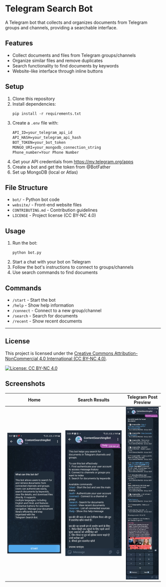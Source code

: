 # Telegram Search Bot

A Telegram bot that collects and organizes documents from Telegram groups and channels, providing a searchable interface.

## Features

- Collect documents and files from Telegram groups/channels
- Organize similar files and remove duplicates
- Search functionality to find documents by keywords
- Website-like interface through inline buttons

## Setup

1. Clone this repository
2. Install dependencies:
   ```
   pip install -r requirements.txt
   ```
3. Create a `.env` file with:
   ```
   API_ID=your_telegram_api_id
   API_HASH=your_telegram_api_hash
   BOT_TOKEN=your_bot_token
   MONGO_URI=your_mongodb_connection_string
   Phone_number=Your Phone Number
   ```
4. Get your API credentials from https://my.telegram.org/apps
5. Create a bot and get the token from @BotFather
6. Set up MongoDB (local or Atlas)

## File Structure

- `bot/` - Python bot code
- `website/` - Front-end website files
- `CONTRIBUTING.md` - Contribution guidelines
- `LICENSE` - Project license (CC BY-NC 4.0)

## Usage

1. Run the bot:
   ```
   python bot.py
   ```
2. Start a chat with your bot on Telegram
3. Follow the bot's instructions to connect to groups/channels
4. Use search commands to find documents

## Commands

- `/start` - Start the bot
- `/help` - Show help information
- `/connect` - Connect to a new group/channel
- `/search` - Search for documents
- `/recent` - Show recent documents 

---

## License

This project is licensed under the [Creative Commons Attribution-NonCommercial 4.0 International (CC BY-NC 4.0)](https://creativecommons.org/licenses/by-nc/4.0/).

[![License: CC BY-NC 4.0](https://img.shields.io/badge/License-CC%20BY--NC%204.0-lightgrey.svg)](https://creativecommons.org/licenses/by-nc/4.0/)

## Screenshots

| Home | Search Results | Telegram Post Preview |
|------|---------------|----------------------|
| ![Home](screenshots/screenshot-2.jpg) | ![/help command](screenshots/screenshot-3.jpg) | ![/recent command](screenshots/screenshot-1.jpg) |
